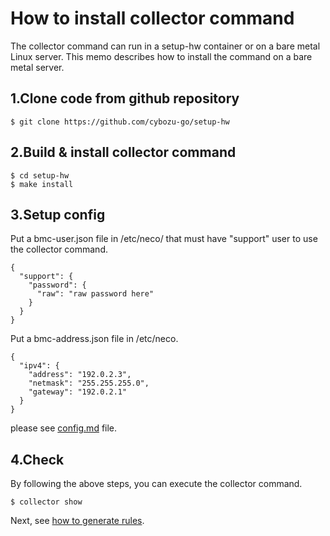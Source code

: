 How to install collector command
=====================================

The collector command can run in a setup-hw container or on a bare metal Linux server.
This memo describes how to install the command on a bare metal server.

## 1.Clone code from github repository

```
$ git clone https://github.com/cybozu-go/setup-hw
```

## 2.Build & install collector command

```
$ cd setup-hw
$ make install
```

## 3.Setup config

Put a bmc-user.json file in /etc/neco/ that must have "support" user to use the collector command.

```
{
  "support": {
    "password": {
      "raw": "raw password here"
    }
  }
}
```

Put a bmc-address.json file in /etc/neco. 

```
{
  "ipv4": {
    "address": "192.0.2.3",
    "netmask": "255.255.255.0",
    "gateway": "192.0.2.1"
  }
}
```

please see [config.md]("config.md") file.

## 4.Check 

By following the above steps, you can execute the collector command.

```
$ collector show
```

Next, see [how to generate rules](how_to_generate_rules.md).
